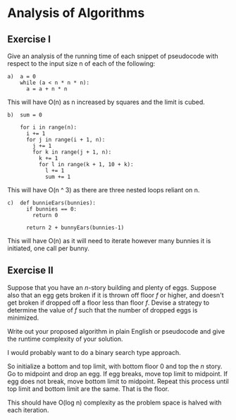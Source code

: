 # Analysis of Algorithms

## Exercise I

Give an analysis of the running time of each snippet of
pseudocode with respect to the input size n of each of the following:

```
a)  a = 0
    while (a < n * n * n):
      a = a + n * n
```
This will have O(n) as n increased by squares and the limit is cubed.

```
b)  sum = 0

    for i in range(n):
      i += 1
      for j in range(i + 1, n):
        j += 1
        for k in range(j + 1, n):
          k += 1
          for l in range(k + 1, 10 + k):
            l += 1
            sum += 1
```
This will have O(n ^ 3) as there are three nested loops reliant on n.  

```
c)  def bunnieEars(bunnies):
      if bunnies == 0:
        return 0

      return 2 + bunnyEars(bunnies-1)
```
This will have O(n) as it will need to iterate however many bunnies it is initiated, one call per bunny.

## Exercise II

Suppose that you have an _n_-story building and plenty of eggs. Suppose also
that an egg gets broken if it is thrown off floor _f_ or higher, and doesn't get
broken if dropped off a floor less than floor _f_. Devise a strategy to
determine the value of _f_ such that the number of dropped eggs is minimized.

Write out your proposed algorithm in plain English or pseudocode and give the
runtime complexity of your solution.

I would probably want to do a binary search type approach.

So initialize a bottom and top limit, with bottom floor 0 and top the _n_ story.
Go to midpoint and drop an egg. 
If egg breaks, move top limit to midpoint.
If egg does not break, move bottom limit to midpoint.
Repeat this process until top limit and bottom limit are the same. That is the floor.

This should have O(log n) complexity as the problem space is halved with each iteration.
